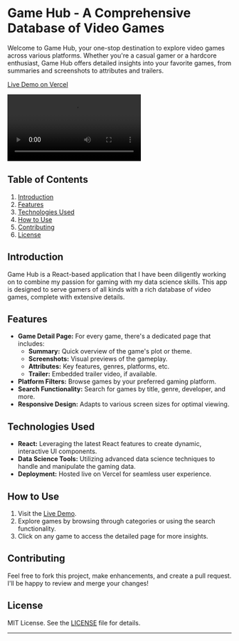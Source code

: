 # Game Hub - A Comprehensive Database of Video Games

Welcome to Game Hub, your one-stop destination to explore video games across various platforms. Whether you're a casual gamer or a hardcore enthusiast, Game Hub offers detailed insights into your favorite games, from summaries and screenshots to attributes and trailers.

[Live Demo on Vercel](https://enhanced-game-hub.vercel.app/)

![Screenshot](http://www.evanmarie.com/content/media/2023/05/enhanced_game_hub.mp4)

## Table of Contents

1. [Introduction](#introduction)
2. [Features](#features)
3. [Technologies Used](#technologies-used)
4. [How to Use](#how-to-use)
5. [Contributing](#contributing)
6. [License](#license)

## Introduction

Game Hub is a React-based application that I have been diligently working on to combine my passion for gaming with my data science skills. This app is designed to serve gamers of all kinds with a rich database of video games, complete with extensive details.

## Features

- **Game Detail Page:** For every game, there's a dedicated page that includes:
  - **Summary:** Quick overview of the game's plot or theme.
  - **Screenshots:** Visual previews of the gameplay.
  - **Attributes:** Key features, genres, platforms, etc.
  - **Trailer:** Embedded trailer video, if available.
- **Platform Filters:** Browse games by your preferred gaming platform.
- **Search Functionality:** Search for games by title, genre, developer, and more.
- **Responsive Design:** Adapts to various screen sizes for optimal viewing.

## Technologies Used

- **React:** Leveraging the latest React features to create dynamic, interactive UI components.
- **Data Science Tools:** Utilizing advanced data science techniques to handle and manipulate the gaming data.
- **Deployment:** Hosted live on Vercel for seamless user experience.

## How to Use

1. Visit the [Live Demo](https://enhanced-game-hub.vercel.app/).
2. Explore games by browsing through categories or using the search functionality.
3. Click on any game to access the detailed page for more insights.

## Contributing

Feel free to fork this project, make enhancements, and create a pull request. I'll be happy to review and merge your changes!

## License

MIT License. See the [LICENSE](LICENSE) file for details.

---
